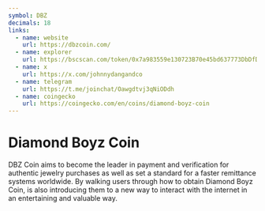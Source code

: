 ```yaml
---
symbol: DBZ
decimals: 18
links:
  - name: website
    url: https://dbzcoin.com/
  - name: explorer
    url: https://bscscan.com/token/0x7a983559e130723B70e45bd637773DbDfD3F71Db
  - name: x
    url: https://x.com/johnnydangandco
  - name: telegram
    url: https://t.me/joinchat/Oawgdtvj3qNiODdh
  - name: coingecko
    url: https://coingecko.com/en/coins/diamond-boyz-coin
---
```


# Diamond Boyz Coin

DBZ Coin aims to become the leader in payment and verification for authentic jewelry purchases as well as set a standard for a faster remittance systems worldwide. By walking users through how to obtain Diamond Boyz Coin, is also introducing them to a new way to interact with the internet in an entertaining and valuable way.

